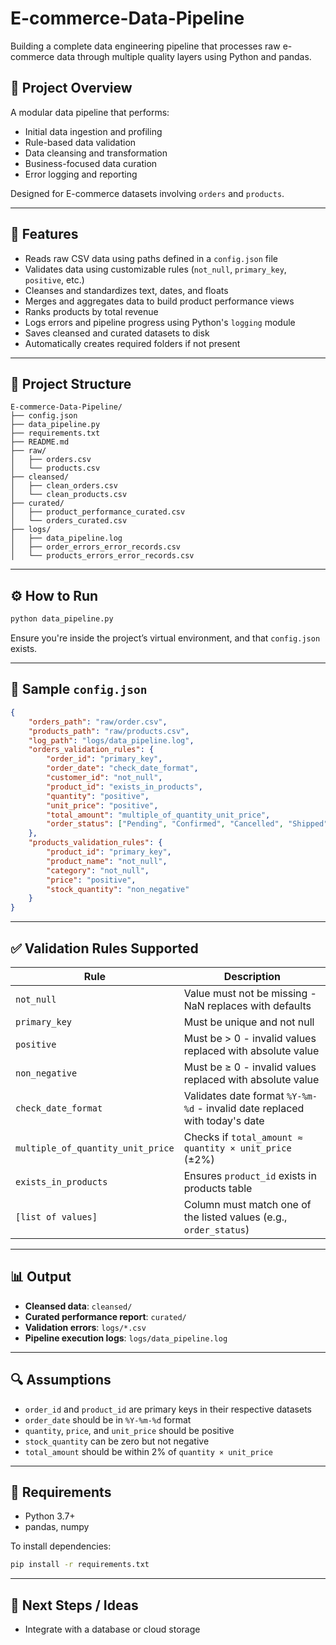 # E-commerce-Data-Pipeline
Building a complete data engineering pipeline that processes raw e-commerce data through multiple quality layers using Python and pandas. 

## 📌 Project Overview

A modular data pipeline that performs:

* Initial data ingestion and profiling
* Rule-based data validation
* Data cleansing and transformation
* Business-focused data curation
* Error logging and reporting

Designed for E-commerce datasets involving `orders` and `products`.

---

## 💪 Features

* Reads raw CSV data using paths defined in a `config.json` file
* Validates data using customizable rules (`not_null`, `primary_key`, `positive`, etc.)
* Cleanses and standardizes text, dates, and floats
* Merges and aggregates data to build product performance views
* Ranks products by total revenue
* Logs errors and pipeline progress using Python's `logging` module
* Saves cleansed and curated datasets to disk
* Automatically creates required folders if not present

---

## 📁 Project Structure

```
E-commerce-Data-Pipeline/
├── config.json
├── data_pipeline.py
├── requirements.txt
├── README.md
├── raw/
│   ├── orders.csv
│   └── products.csv
├── cleansed/
│   ├── clean_orders.csv
│   └── clean_products.csv
├── curated/
│   ├── product_performance_curated.csv
│   └── orders_curated.csv
├── logs/
│   ├── data_pipeline.log
│   ├── order_errors_error_records.csv
│   └── products_errors_error_records.csv
```

---

## ⚙️ How to Run

```bash
python data_pipeline.py
```

Ensure you're inside the project’s virtual environment, and that `config.json` exists.

---

## 📂 Sample `config.json`

```json
{
    "orders_path": "raw/order.csv",
    "products_path": "raw/products.csv",
    "log_path": "logs/data_pipeline.log",
    "orders_validation_rules": {
        "order_id": "primary_key",
        "order_date": "check_date_format", 
        "customer_id": "not_null",
        "product_id": "exists_in_products",
        "quantity": "positive",
        "unit_price": "positive", 
        "total_amount": "multiple_of_quantity_unit_price",
        "order_status": ["Pending", "Confirmed", "Cancelled", "Shipped", "Delivered"]
    },
    "products_validation_rules": {
        "product_id": "primary_key", 
        "product_name": "not_null",
        "category": "not_null",
        "price": "positive",
        "stock_quantity": "non_negative"
    }
}
```

---

## ✅ Validation Rules Supported

| Rule                              | Description                                                                |
| --------------------------------- | -------------------------------------------------------------------------- |
| `not_null`                        | Value must not be missing - NaN replaces with defaults                     |
| `primary_key`                     | Must be unique and not null                                                |
| `positive`                        | Must be > 0 - invalid values replaced with absolute value                  |
| `non_negative`                    | Must be ≥ 0 - invalid values replaced with absolute value                  |
| `check_date_format`               | Validates date format `%Y-%m-%d` - invalid date replaced with today's date |
| `multiple_of_quantity_unit_price` | Checks if `total_amount ≈ quantity × unit_price` (±2%)                     |
| `exists_in_products`              | Ensures `product_id` exists in products table                              |
| `[list of values]`                | Column must match one of the listed values (e.g., `order_status`)          |

---

## 📊 Output

* **Cleansed data**: `cleansed/`
* **Curated performance report**: `curated/`
* **Validation errors**: `logs/*.csv`
* **Pipeline execution logs**: `logs/data_pipeline.log`

---

## 🔍 Assumptions

* `order_id` and `product_id` are primary keys in their respective datasets
* `order_date` should be in `%Y-%m-%d` format
* `quantity`, `price`, and `unit_price` should be positive
* `stock_quantity` can be zero but not negative
* `total_amount` should be within 2% of `quantity × unit_price`

---

## 🔧 Requirements

* Python 3.7+
* pandas, numpy

To install dependencies:

```bash
pip install -r requirements.txt
```

---

## 🧠 Next Steps / Ideas

* Integrate with a database or cloud storage
